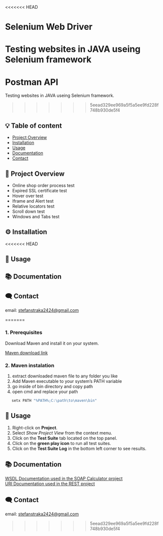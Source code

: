 
<<<<<<< HEAD
# Selenium Web Driver

Testing websites in JAVA useing Selenium framework
=======
# Postman API

Testing websites in JAVA useing Selenium framework.
>>>>>>> 5eead329ee969a5f5a5ee9fd228f748b930de5f4





## :bulb: Table of content
- [Project Overview](#-project-overview)
- [Installation](#️-installation)
- [Usage](#-usage)
- [Documentation](#-documentation)
- [Contact](#️-contact)
## 📖 Project Overview

- Online shop order process test
- Expired SSL certificate test
- Hover over test
- Iframe and Alert test
- Relative locators test
- Scroll down test
- Windows and Tabs test

## ⚙️ Installation
<<<<<<< HEAD

    
## 📝 Usage



## 📚 Documentation


## 🗨️ Contact
email: stefanstraka2424@gmail.com


=======
### 1. Prerequisites
Download Maven and install it on your system.  

[Maven download link](https://maven.apache.org/download.cgi) 
### 2. Maven instalation
1. extract downloaded maven file to any folder you like
2. Add Maven executable to your system’s PATH variable
3. go inside of bin directory and copy path
4. open cmd and replace your path
```bash
   setx PATH "%PATH%;C:\path\to\maven\bin"
```
   
## 📝 Usage
1. Right-click on **Project**.
2. Select *Show Project View* from the context menu.
3. Click on the **Test Suite** tab located on the top panel.
4. Click on the **green play icon** to run all test suites.
5. Click on the **Test Suite Log** in the bottom left corner to see results.

## 📚 Documentation

[WSDL Documentation used in the SOAP Calculator project](http://www.dneonline.com/calculator.asmx?WSDL)<br>
[URI Documentation used in the REST project](https://reqres.in)

## 🗨️ Contact
email: stefanstraka2424@gmail.com
>>>>>>> 5eead329ee969a5f5a5ee9fd228f748b930de5f4
